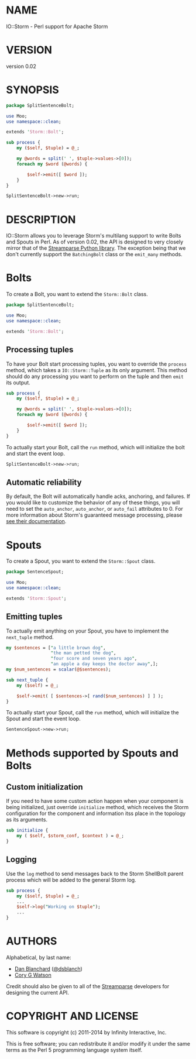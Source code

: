 # NAME

IO::Storm - Perl support for Apache Storm

# VERSION

version 0.02

# SYNOPSIS

```perl
package SplitSentenceBolt;

use Moo;
use namespace::clean;

extends 'Storm::Bolt';

sub process {
    my ($self, $tuple) = @_;

    my @words = split(' ', $tuple->values->[0]);
    foreach my $word (@words) {

        $self->emit([ $word ]);
    }
}

SplitSentenceBolt->new->run;
```

# DESCRIPTION

IO::Storm allows you to leverage Storm's multilang support to write Bolts and
Spouts in Perl.  As of version 0.02, the API is designed to very closely mirror
that of the [Streamparse Python library](http://streamparse.readthedocs.org/en/latest/api.html).  The exception being that we don't currently support
the `BatchingBolt` class or the `emit_many` methods.

# Bolts

To create a Bolt, you want to extend the `Storm::Bolt` class.

```perl
package SplitSentenceBolt;

use Moo;
use namespace::clean;

extends 'Storm::Bolt';
```

## Processing tuples

To have your Bolt start processing tuples, you want to override the `process`
method, which takes a `IO::Storm::Tuple` as its only argument.  This method
should do any processing you want to perform on the tuple and then `emit` its
output.

```perl
sub process {
    my ($self, $tuple) = @_;

    my @words = split(' ', $tuple->values->[0]);
    foreach my $word (@words) {

        $self->emit([ $word ]);
    }
}
```

To actually start your Bolt, call the `run` method, which will initialize the
bolt and start the event loop.

```perl
SplitSentenceBolt->new->run;
```


## Automatic reliability

By default, the Bolt will automatically handle acks, anchoring, and
failures.  If you would like to customize the behavior of any of these things,
you will need to set the `auto_anchor`, `auto_anchor`, or `auto_fail`
attributes to 0.  For more information about Storm's guaranteed message
processing, please [see their documentation](https://storm.incubator.apache.org/documentation/Guaranteeing-message-processing.html#what-is-storms-reliability-api).


# Spouts

To create a Spout, you want to extend the `Storm::Spout` class.

```perl
package SentenceSpout;

use Moo;
use namespace::clean;

extends 'Storm::Spout';
```

## Emitting tuples

To actually emit anything on your Spout, you have to implement the `next_tuple`
method.

```perl
my $sentences = ["a little brown dog",
                 "the man petted the dog",
                 "four score and seven years ago",
                 "an apple a day keeps the doctor away",];
my $num_sentences = scalar(@$sentences);

sub next_tuple {
    my ($self) = @_;

    $self->emit( [ $sentences->[ rand($num_sentences) ] ] );
}
```

To actually start your Spout, call the `run` method, which will initialize the
Spout and start the event loop.

```perl
SentenceSpout->new->run;
```


# Methods supported by Spouts and Bolts

## Custom initialization

If you need to have some custom action happen when your component is being
initialized, just override `initialize` method, which receives the Storm
configuration for the component and information itss place in the topology as
its arguments.

```perl
sub initialize {
    my ( $self, $storm_conf, $context ) = @_;
}
```

## Logging

Use the `log` method to send messages back to the Storm ShellBolt parent
process which will be added to the general Storm log.

```perl
sub process {
    my ($self, $tuple) = @_;
    ...
    $self->log("Working on $tuple");
    ...
}
```

# AUTHORS

Alphabetical, by last name:

- [Dan Blanchard](mailto:dblanchard@ets.org) ([@dsblanch](https://twitter.com/dsblanch))
- [Cory G Watson](mailto:gphat@cpan.org)

Credit should also be given to all of the [Streamparse](https://github.com/Parsely/streamparse) developers for designing the current API.

# COPYRIGHT AND LICENSE

This software is copyright (c) 2011-2014 by Infinity Interactive, Inc.

This is free software; you can redistribute it and/or modify it under
the same terms as the Perl 5 programming language system itself.